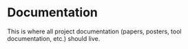 # Documentation

This is where all project documentation (papers, posters, tool documentation, etc.) should live.

